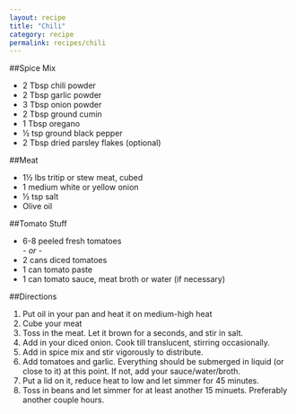 ```yaml
---
layout: recipe
title: "Chili"
category: recipe
permalink: recipes/chili
---
```

##Spice Mix
 - 2 Tbsp chili powder
 - 2 Tbsp garlic powder
 - 3 Tbsp onion powder
 - 2 Tbsp ground cumin
 - 1 Tbsp oregano
 - &frac12; tsp ground black pepper
 - 2 Tbsp dried parsley flakes (optional)

##Meat
 - 1&frac12; lbs tritip or stew meat, cubed
 - 1 medium white or yellow onion
 - &frac12; tsp salt
 - Olive oil


##Tomato Stuff
 - 6-8 peeled fresh tomatoes<br>
    *- or -*
 - 2 cans diced tomatoes
 - 1 can tomato paste
 - 1 can tomato sauce, meat broth or water (if necessary)

##Directions
1. Put oil in your pan and heat it on medium-high heat
2. Cube your meat
3. Toss in the meat. Let it brown for a seconds, and stir in salt.
4. Add in your diced onion. Cook till translucent, stirring occasionally.
5. Add in spice mix and stir vigorously to distribute.
6. Add tomatoes and garlic. Everything should be submerged in liquid (or close to it) at this point. If not, add your sauce/water/broth.
7. Put a lid on it, reduce heat to low and let simmer for 45 minutes.
8. Toss in beans and let simmer for at least another 15 minuets. Preferably another couple hours.
